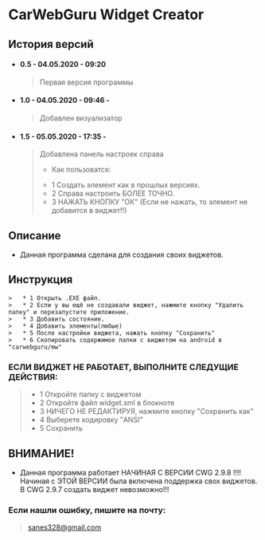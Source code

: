# CarWebGuru Widget Creator

## История версий

 - #### 0.5       - 04.05.2020 - 09:20

    >  Первая версия программы

 - #### 1.0 - 04.05.2020 - 09:46 - 

    >  Добавлен визуализатор

 - #### 1.5 - 05.05.2020 - 17:35 - 

    >  Добавлена панель настроек справа
    >   - Как пользоватся:
    >   * 1  Создать элемент как в прошлых версиях.
    >   * 2 Справа настроить БОЛЕЕ ТОЧНО.
    >   * 3 НАЖАТЬ КНОПКУ "ОК" (Если не нажать, то элемент не добавится в виджет!!)

    
## Описание

 - Данная программа сделана для создания своих виджетов.

## Инструкция

    >   * 1 Открыть .ЕХЕ файл.
    >   * 2 Если у вы ещё не создавали виджет, нажмите кнопку "Удалить папку" и перезапустите приложение.
    >   * 3 Добавить состояние.
    >   * 4 Добавить элементы(любые)
    >   * 5 После настройки виджета, нажать кнопку "Сохранить"
    >   * 6 Скопировать содержимое папки с виджетом на android в "carwebguru/mw"

### ЕСЛИ ВИДЖЕТ НЕ РАБОТАЕТ, ВЫПОЛНИТЕ СЛЕДУЩИЕ ДЕЙСТВИЯ:

   >   * 1 Откройте папку с виджетом
   >   * 2 Откройте файл widget.xml в блокноте
   >   * 3 НИЧЕГО НЕ РЕДАКТИРУЯ, нажмите кнопку "Сохранить как"
   >   * 4 Выберете кодировку "ANSI"
   >   * 5 Сохранить

## ВНИМАНИЕ!

 -  Данная программа работает НАЧИНАЯ С ВЕРСИИ CWG 2.9.8 !!!!
    Начиная с ЭТОЙ ВЕРСИИ была включена поддержка свох виджетов.
    В CWG 2.9.7 создать виджет невозможно!!!

###  Если нашли ошибку, пишите на почту:
> sanes328@gmail.com
